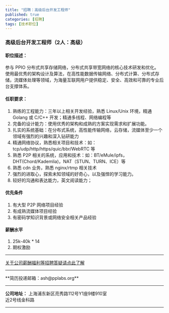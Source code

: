```yaml
---
title: "招聘：高级后台开发工程师"
published: true
categories: [招聘]
tags: [技术职位]
---
```


### 高级后台开发工程师（2人：高级）
#### 职位描述：
参与 PPIO 分布式共享存储网络，分布式共享带宽网络的核心技术研发和优化。
使用最优秀的架构设计及算法，在高性能数据传输网络、分布式计算、分布式存储，流媒体处理等领域，为海量互联网用户提供稳定、安全、高效和可靠的专业后台支撑体系。

#### 任职要求：
  1. 熟练的工程能力：三年以上相关开发经验，熟悉 Linux/Unix 环境，精通 Golang 或 C/C++ 开发；精通多线程、网络编程等
  2. 完备的设计能力：使用优秀的架构和成熟的方案实现需求和扩展功能。
  3. 扎实的系统基础：在分布式系统，高性能传输网络，云存储，流媒体至少一个领域有强烈的兴趣和深入钻研能力
  4. 精通网络协议，熟悉相关项目和技术：如：tcp/udp/http/https/quic/bbr/WebRTC 等
  5. 熟悉 P2P 相关的系统，应用和技术：如：BT/eMule/ipfs，DHT(Chord/Kademlia)，NAT（STUN、TURN、ICE）等
  6. 熟悉 cdn 业务，熟悉 nginx/rtmp 相关技术
  7. 强烈的进取心，探索未知领域的好奇心，以及强悍的学习能力。
  8. 较好的沟通和表达能力，英文阅读能力；

#### 优先条件
  1. 有大型 P2P 网络项目经验
  2. 有成熟流媒体项目经验
  3. 有密码学知识背景或网络安全相关产品经验


#### 薪酬水平
  1. 25k-40k * 14
  2. 期权激励
  <hr>

  [关于公司薪酬福利等招聘答疑请点此了解](http://www.ashma.info/2019/03/01/Q&A-of-hiring/)

  <hr>
**简历投递邮箱：ash@pplabs.org**
<hr/>

**公司地址：** 上海浦东新区亮秀路112号Y1座9楼910室<br/>
近2号线金科路<br/>

<hr>
